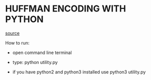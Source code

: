 # HUFFMAN ENCODING WITH PYTHON

[source](https://towardsdatascience.com/huffman-encoding-python-implementation-8448c3654328)

How to run:

- open command line terminal

- type: python utility.py

- if you have python2 and python3 installed use python3 utility.py
